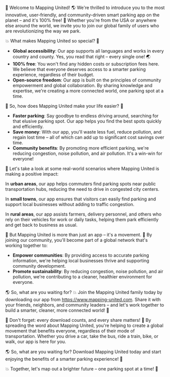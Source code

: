 🚀 Welcome to Mapping United! 🌎 We're thrilled to introduce you to the most innovative, user-friendly, and community-driven smart parking app on the planet – and it's 100% free! 💸 Whether you're from the USA or anywhere else around the world, we invite you to join our global family of users who are revolutionizing the way we park.

💥 What makes Mapping United so special? 🤔

* **Global accessibility**: Our app supports all languages and works in every country and county. Yes, you read that right – every single one! 🌏
* **100% free**: You won't find any hidden costs or subscription fees here. We believe that everyone deserves access to a smarter parking experience, regardless of their budget.
* **Open-source freedom**: Our app is built on the principles of community empowerment and global collaboration. By sharing knowledge and expertise, we're creating a more connected world, one parking spot at a time.

🚗 So, how does Mapping United make your life easier? 🤔

* **Faster parking**: Say goodbye to endless driving around, searching for that elusive parking spot. Our app helps you find the best spots quickly and efficiently.
* **Save money**: With our app, you'll waste less fuel, reduce pollution, and regain lost time – all of which can add up to significant cost savings over time.
* **Community benefits**: By promoting more efficient parking, we're reducing congestion, noise pollution, and air pollution. It's a win-win for everyone!

🌆 Let's take a look at some real-world scenarios where Mapping United is making a positive impact:

In **urban areas**, our app helps commuters find parking spots near public transportation hubs, reducing the need to drive in congested city centers.

In **small towns**, our app ensures that visitors can easily find parking and support local businesses without adding to traffic congestion.

In **rural areas**, our app assists farmers, delivery personnel, and others who rely on their vehicles for work or daily tasks, helping them park efficiently and get back to business as usual.

🌟 But Mapping United is more than just an app – it's a movement. 🌈 By joining our community, you'll become part of a global network that's working together to:

* **Empower communities**: By providing access to accurate parking information, we're helping local businesses thrive and supporting community development.
* **Promote sustainability**: By reducing congestion, noise pollution, and air pollution, we're contributing to a cleaner, healthier environment for everyone.

🌎 So, what are you waiting for? 💥 Join the Mapping United family today by downloading our app from https://www.mapping-united.com. Share it with your friends, neighbors, and community leaders – and let's work together to build a smarter, cleaner, more connected world! 🌟

💪 Don't forget: every download counts, and every share matters! 🤩 By spreading the word about Mapping United, you're helping to create a global movement that benefits everyone, regardless of their mode of transportation. Whether you drive a car, take the bus, ride a train, bike, or walk, our app is here for you.

🌎 So, what are you waiting for? Download Mapping United today and start enjoying the benefits of a smarter parking experience! 📲

💥 Together, let's map out a brighter future – one parking spot at a time! 🌟